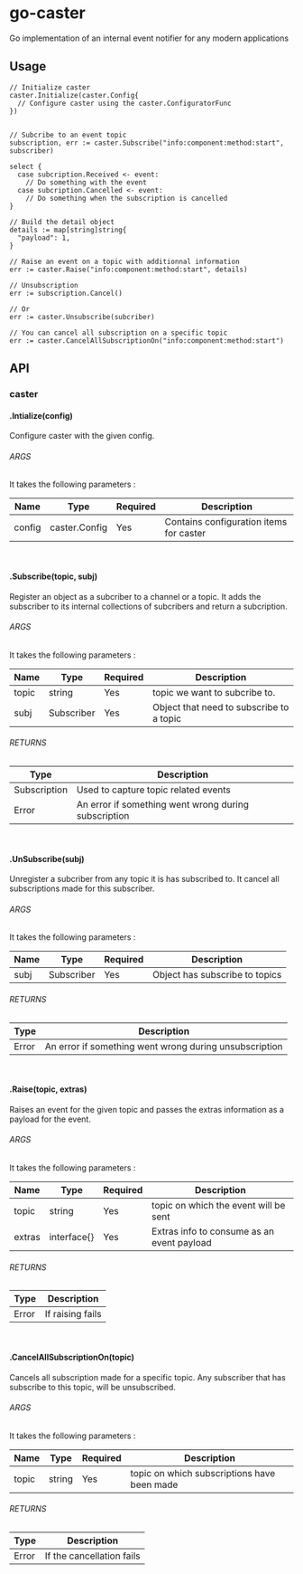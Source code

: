 # go-caster
Go implementation of an internal event notifier for any modern applications

## Usage 

```golang
// Initialize caster
caster.Initialize(caster.Config{
  // Configure caster using the caster.ConfiguratorFunc
})


// Subcribe to an event topic
subscription, err := caster.Subscribe("info:component:method:start", subscriber)

select {
  case subcription.Received <- event:
    // Do something with the event
  case subcription.Cancelled <- event:
    // Do something when the subscription is cancelled 
}

// Build the detail object
details := map[string]string{
  "payload": 1,
}

// Raise an event on a topic with additionnal information
err := caster.Raise("info:component:method:start", details)

// Unsubscription
err := subscription.Cancel()

// Or 
err := caster.Unsubscribe(subcriber)

// You can cancel all subscription on a specific topic
err := caster.CancelAllSubscriptionOn("info:component:method:start")
```

## API 

### caster

#### .Intialize(config)

Configure caster with the given config.

###### ARGS

It takes the following parameters :

Name | Type | Required | Description
---------|----------|---|------
config  | caster.Config | Yes | Contains configuration items for caster

<br>

#### .Subscribe(topic, subj)

Register an object as a subcriber to a channel or a topic.
It adds the subscriber to its internal collections of subcribers
and return a subcription.

###### ARGS

It takes the following parameters :

Name | Type | Required | Description
---------|----------|---|------
topic | string | Yes | topic we want to subcribe to.
subj  | Subscriber | Yes | Object that need to subscribe to a topic

###### RETURNS

 Type         | Description
--------------|---------
 Subscription | Used to capture topic related events
 Error        | An error if something went wrong during subscription

<br>

#### .UnSubscribe(subj)

Unregister a subcriber from any topic it is has subscribed to.
It cancel all subscriptions made for this subscriber.

###### ARGS

It takes the following parameters :

Name | Type | Required | Description
---------|----------|---|------
subj  | Subscriber | Yes | Object has subscribe to topics

###### RETURNS

 Type         | Description
--------------|---------
 Error        | An error if something went wrong during unsubscription


<br>

#### .Raise(topic, extras)

Raises an event for the given topic and passes the extras information as a payload for the event.

###### ARGS

It takes the following parameters :

Name | Type | Required | Description
---------|----------|---|------
topic  | string | Yes | topic on which the event will be sent
extras  | interface{} | Yes | Extras info to consume as an event payload

###### RETURNS

 Type         | Description
--------------|---------
 Error        | If raising fails


<br>

#### .CancelAllSubscriptionOn(topic)

Cancels all subscription made for a specific topic.
Any subscriber that has subscribe to this topic, will be unsubscribed.

###### ARGS

It takes the following parameters :

Name | Type | Required | Description
---------|----------|---|------
topic  | string | Yes | topic on which subscriptions have been made

###### RETURNS

 Type         | Description
--------------|---------
 Error        | If the cancellation fails